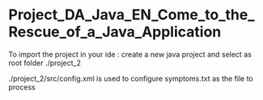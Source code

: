 # Project_DA_Java_EN_Come_to_the_Rescue_of_a_Java_Application

To import the project in your ide : 
create a new java project and select as root folder ./project_2

./project_2/src/config.xml is used to configure symptoms.txt as the file to process
